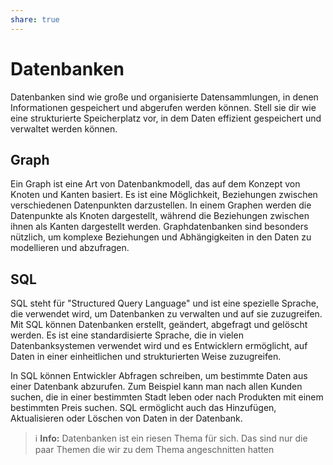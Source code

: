 ```yaml
---
share: true  
--- 
```

# Datenbanken
Datenbanken sind wie große und organisierte Datensammlungen, in denen Informationen gespeichert und abgerufen werden können. Stell sie dir wie eine strukturierte Speicherplatz vor, in dem Daten effizient gespeichert und verwaltet werden können.

## Graph
Ein Graph ist eine Art von Datenbankmodell, das auf dem Konzept von Knoten und Kanten basiert. Es ist eine Möglichkeit, Beziehungen zwischen verschiedenen Datenpunkten darzustellen. In einem Graphen werden die Datenpunkte als Knoten dargestellt, während die Beziehungen zwischen ihnen als Kanten dargestellt werden. Graphdatenbanken sind besonders nützlich, um komplexe Beziehungen und Abhängigkeiten in den Daten zu modellieren und abzufragen.

## SQL
SQL steht für "Structured Query Language" und ist eine spezielle Sprache, die verwendet wird, um Datenbanken zu verwalten und auf sie zuzugreifen. Mit SQL können Datenbanken erstellt, geändert, abgefragt und gelöscht werden. Es ist eine standardisierte Sprache, die in vielen Datenbanksystemen verwendet wird und es Entwicklern ermöglicht, auf Daten in einer einheitlichen und strukturierten Weise zuzugreifen.

In SQL können Entwickler Abfragen schreiben, um bestimmte Daten aus einer Datenbank abzurufen. Zum Beispiel kann man nach allen Kunden suchen, die in einer bestimmten Stadt leben oder nach Produkten mit einem bestimmten Preis suchen. SQL ermöglicht auch das Hinzufügen, Aktualisieren oder Löschen von Daten in der Datenbank.

> ℹ **Info:** 
> Datenbanken ist ein riesen Thema für sich. Das sind nur die paar Themen die wir zu dem Thema angeschnitten hatten


